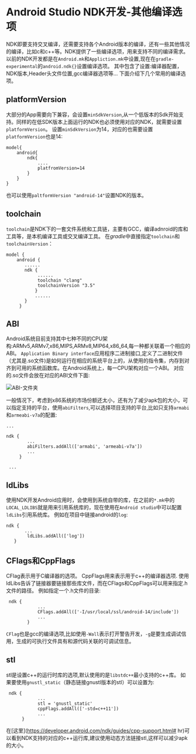 # Android Studio NDK开发-其他编译选项
NDK即要支持交叉编译，还需要支持各个Android版本的编译，还有一些其他情况的编译，比如c和c++等。NDK提供了一些编译选项，用来支持不同的编译需求。
以前的NDK开发都是在`Android.mk`和`Appliction.mk`中设置,现在在`gradle-experimental`的`android.ndk{}`设置编译选项。
其中包含了设置:编译器配置，NDK版本,Header头文件位置,gcc编译器选项等...
下面介绍下几个常用的编译选项。
## platformVersion
大部分的App需要向下兼容，会设置`minSdkVersion`,从一个低版本的Sdk开始支持。同样的在低SDK版本上面运行的NDK也必须使用对应的NDK，就需要设置`platformVersion`。
设置`minSdkVersion`为14，对应的也需要设置`platformVersion`也是14:
```
model{
	android{
		ndk{
			....
			platfromVersion=14
		}
	}
}
```
也可以使用`paltformVersion "android-14"`设置NDK的版本。
## toolchain
`toolchain`是NDK下的一套文件系统和工具链，主要有GCC，编译adnroid的库和工具等，是本机编译工具或交叉编译工具。
在*gradle*中直接指定`toolchain`和`toolchainVersion`：
```
model {
    android {
       ......
       ndk {
       		......
            toolchain "clang"
            toolchainVersion "3.5"
           }
           ......
       }
     }    
```


## ABI
Android系统目前支持其中七种不同的CPU架构:ARMv5,ARMv7,x86,MIPS,ARMv8,MIP64,x86_64,每一种都关联着一个相应的ABI。
`Application Binary interface`应用程序二进制接口,定义了二进制文件（尤其是.so文件)是如何运行在相应的系统平台上的，从使用的指令集，内存到对齐到可用的系统函数库。在Android系统上，每一CPU架构对应一个ABI。
对应的.so文件会放在对应的ABI文件下面:


![ABI-文件夹](http://upload-images.jianshu.io/upload_images/22188-6befd1d9e77cee41.png?imageMogr2/auto-orient/strip%7CimageView2/2/w/1240)


一般情况下，考虑到x86系统的市场份额还太小，还有为了减少apk包的大小，可以指定支持的平台，使用`abiFilters`,可以选择项目支持的平台,比如只支持`armabi`和`armeabi-v7a`的配置:
```
...

ndk {
	    ...
        abiFilters.addAll(['armabi', 'armeabi-v7a'])
        ...  
     }

 ...
```


## ldLibs
使用NDK开发Android应用时，会使用到系统自带的库，在之前的`*.mk`中的`LOCAL_LDLIBS`就是用来引用系统库的，现在使用在`Android studio`中可以配置`ldLibs`引用系统库。
例如在项目中链接android的`log`:
```
ndk {
       ...
        ldLibs.addAll(['log'])
   }
```

## CFlags和CppFlags
CFlag表示用于C编译器的选项。
CppFlags用来表示用于c++的编译器选项.
使用ldLibs告诉了链接器要链接那些库文件，而在CFlags和CppFlags可以用来指定.h文件的路径。
例如指定一个.h文件的目录:
```
 ndk {
       		...
            CFlags.addAll(['-I/usr/local/ssl/android-14/include'])
			...
        }
```
`CFlag`也是gcc的编译选项,比如使用`-Wall`表示打开警告开发，`-g`是要生成调试信用，生成的可执行文件具有和源代码关联的可调试信息。

## stl
stl是设置c++的运行时库的选项,默认使用的是`libstdc++`最小支持的c++库。
如果要使用`gnustl_static`（静态链接gnustl版本的stl）可以设置为:
```
 ndk {
            ...
            stl = 'gnustl_static'
            cppFlags.addAll(['-std=c++11'])
           	...
      }
```
在[这里](https://developer.android.com/ndk/guides/cpp-support.html# hr)可以看到NDK支持的对应的c++运行库,建议使用动态方法链接stl,这样可以减少apk的大小。




